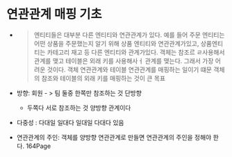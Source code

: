 # 연관관계 매핑 기초
 - > 엔티티들은 대부분 다른 엔티티와 연관관계가 있다. 예를 들어 주문 엔티티는 어떤 상품을 주문했는지 알기 위해 상품 엔티티와 연관관계가있고,
   > 상품엔티티는 카테고리 재고 등 다른 엔티티와 관계가있다. 
   > 객체는 참조르 ㄹ사용해서 관계를 맺고 테이블은 외래 키를 사용해사ㅓ 관계를 맺는다. 
   > 그래서 가장 어려운 것이다. 객체 연관관계와 테이블 연관관계를 매핑하는 일이기 떄문
   > 객체의 참조와 테이블의 외래 키를 매핑하는 것이 큰 목표
   
- 방향: 회원 - > 팀  둘중 한쪽만 참조하는 것 단방향 
  - 두쪽다 서로 참조하는 것 양방향 관계이다

- 다중성 : 다대일 일대다 일대일 다대다 있음 
  
- 연관관계의 주인: 객체를 양방향 연관관계로 만들면 연관관계의 주인을 정해야 한다. 
164Page

